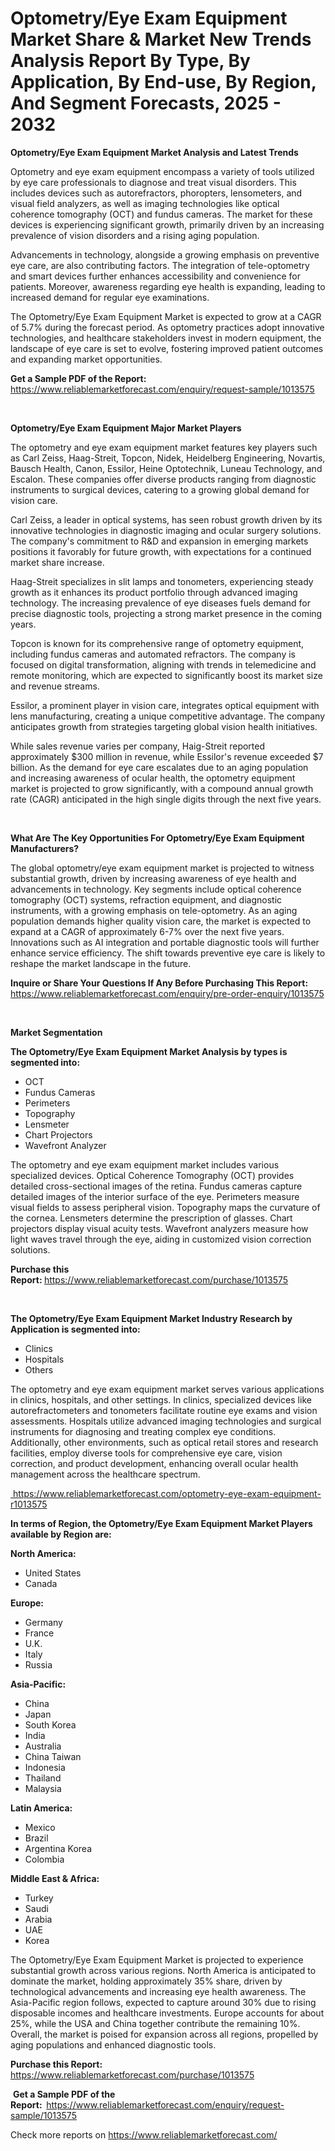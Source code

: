 <p><h1>Optometry/Eye Exam Equipment Market Share & Market New Trends Analysis Report By Type, By Application, By End-use, By Region, And Segment Forecasts, 2025 - 2032</h1></p><p><strong>Optometry/Eye Exam Equipment Market Analysis and Latest Trends</strong></p>
<p><p>Optometry and eye exam equipment encompass a variety of tools utilized by eye care professionals to diagnose and treat visual disorders. This includes devices such as autorefractors, phoropters, lensometers, and visual field analyzers, as well as imaging technologies like optical coherence tomography (OCT) and fundus cameras. The market for these devices is experiencing significant growth, primarily driven by an increasing prevalence of vision disorders and a rising aging population. </p><p>Advancements in technology, alongside a growing emphasis on preventive eye care, are also contributing factors. The integration of tele-optometry and smart devices further enhances accessibility and convenience for patients. Moreover, awareness regarding eye health is expanding, leading to increased demand for regular eye examinations. </p><p>The Optometry/Eye Exam Equipment Market is expected to grow at a CAGR of 5.7% during the forecast period. As optometry practices adopt innovative technologies, and healthcare stakeholders invest in modern equipment, the landscape of eye care is set to evolve, fostering improved patient outcomes and expanding market opportunities.</p></p>
<p><strong>Get a Sample PDF of the Report:&nbsp;</strong> <a href="https://www.reliablemarketforecast.com/enquiry/request-sample/1013575?utm_campaign=3074&utm_medium=2&utm_source=Github&utm_content=ia&utm_term=05032025&utm_id=optometryeye-exam-equipment">https://www.reliablemarketforecast.com/enquiry/request-sample/1013575</a></p>
<p>&nbsp;</p>
<p><strong>Optometry/Eye Exam Equipment Major Market Players</strong></p>
<p><p>The optometry and eye exam equipment market features key players such as Carl Zeiss, Haag-Streit, Topcon, Nidek, Heidelberg Engineering, Novartis, Bausch Health, Canon, Essilor, Heine Optotechnik, Luneau Technology, and Escalon. These companies offer diverse products ranging from diagnostic instruments to surgical devices, catering to a growing global demand for vision care.</p><p>Carl Zeiss, a leader in optical systems, has seen robust growth driven by its innovative technologies in diagnostic imaging and ocular surgery solutions. The company's commitment to R&D and expansion in emerging markets positions it favorably for future growth, with expectations for a continued market share increase.</p><p>Haag-Streit specializes in slit lamps and tonometers, experiencing steady growth as it enhances its product portfolio through advanced imaging technology. The increasing prevalence of eye diseases fuels demand for precise diagnostic tools, projecting a strong market presence in the coming years.</p><p>Topcon is known for its comprehensive range of optometry equipment, including fundus cameras and automated refractors. The company is focused on digital transformation, aligning with trends in telemedicine and remote monitoring, which are expected to significantly boost its market size and revenue streams.</p><p>Essilor, a prominent player in vision care, integrates optical equipment with lens manufacturing, creating a unique competitive advantage. The company anticipates growth from strategies targeting global vision health initiatives.</p><p>While sales revenue varies per company, Haig-Streit reported approximately $300 million in revenue, while Essilor's revenue exceeded $7 billion. As the demand for eye care escalates due to an aging population and increasing awareness of ocular health, the optometry equipment market is projected to grow significantly, with a compound annual growth rate (CAGR) anticipated in the high single digits through the next five years.</p></p>
<p>&nbsp;</p>
<p><strong>What Are The Key Opportunities For Optometry/Eye Exam Equipment Manufacturers?</strong></p>
<p><p>The global optometry/eye exam equipment market is projected to witness substantial growth, driven by increasing awareness of eye health and advancements in technology. Key segments include optical coherence tomography (OCT) systems, refraction equipment, and diagnostic instruments, with a growing emphasis on tele-optometry. As an aging population demands higher quality vision care, the market is expected to expand at a CAGR of approximately 6-7% over the next five years. Innovations such as AI integration and portable diagnostic tools will further enhance service efficiency. The shift towards preventive eye care is likely to reshape the market landscape in the future.</p></p>
<p><strong>Inquire or Share Your Questions If Any Before Purchasing This Report:</strong> <a href="https://www.reliablemarketforecast.com/enquiry/pre-order-enquiry/1013575?utm_campaign=3074&utm_medium=2&utm_source=Github&utm_content=ia&utm_term=05032025&utm_id=optometryeye-exam-equipment">https://www.reliablemarketforecast.com/enquiry/pre-order-enquiry/1013575</a></p>
<p>&nbsp;</p>
<p><strong>Market Segmentation</strong></p>
<p><strong>The Optometry/Eye Exam Equipment Market Analysis by types is segmented into:</strong></p>
<p><ul><li>OCT</li><li>Fundus Cameras</li><li>Perimeters</li><li>Topography</li><li>Lensmeter</li><li>Chart Projectors</li><li>Wavefront Analyzer</li></ul></p>
<p><p>The optometry and eye exam equipment market includes various specialized devices. Optical Coherence Tomography (OCT) provides detailed cross-sectional images of the retina. Fundus cameras capture detailed images of the interior surface of the eye. Perimeters measure visual fields to assess peripheral vision. Topography maps the curvature of the cornea. Lensmeters determine the prescription of glasses. Chart projectors display visual acuity tests. Wavefront analyzers measure how light waves travel through the eye, aiding in customized vision correction solutions.</p></p>
<p><strong>Purchase this Report:&nbsp;</strong><a href="https://www.reliablemarketforecast.com/purchase/1013575?utm_campaign=3074&utm_medium=2&utm_source=Github&utm_content=ia&utm_term=05032025&utm_id=optometryeye-exam-equipment">https://www.reliablemarketforecast.com/purchase/1013575</a></p>
<p>&nbsp;</p>
<p><strong>The Optometry/Eye Exam Equipment Market Industry Research by Application is segmented into:</strong></p>
<p><ul><li>Clinics</li><li>Hospitals</li><li>Others</li></ul></p>
<p><p>The optometry and eye exam equipment market serves various applications in clinics, hospitals, and other settings. In clinics, specialized devices like autorefractometers and tonometers facilitate routine eye exams and vision assessments. Hospitals utilize advanced imaging technologies and surgical instruments for diagnosing and treating complex eye conditions. Additionally, other environments, such as optical retail stores and research facilities, employ diverse tools for comprehensive eye care, vision correction, and product development, enhancing overall ocular health management across the healthcare spectrum.</p></p>
<p><a href="https://www.reliablemarketforecast.com/optometry-eye-exam-equipment-r1013575?utm_campaign=3074&utm_medium=2&utm_source=Github&utm_content=ia&utm_term=05032025&utm_id=optometryeye-exam-equipment">&nbsp;https://www.reliablemarketforecast.com/optometry-eye-exam-equipment-r1013575</a></p>
<p><strong>In terms of Region, the Optometry/Eye Exam Equipment Market Players available by Region are:</strong></p>
<p>
    <p> <strong> North America: </strong>
        <ul>
            <li>United States</li>
            <li>Canada</li>
        </ul>
        </p> 
    <p> <strong> Europe: </strong>
        <ul>
            <li>Germany</li>
            <li>France</li>
            <li>U.K.</li>
            <li>Italy</li>
            <li>Russia</li>
        </ul>
        </p> 
    <p> <strong> Asia-Pacific: </strong>
        <ul>
            <li>China</li>
            <li>Japan</li>
            <li>South Korea</li>
            <li>India</li>
            <li>Australia</li>
            <li>China Taiwan</li>
            <li>Indonesia</li>
            <li>Thailand</li>
            <li>Malaysia</li>
        </ul>
        </p> 
    <p> <strong> Latin America: </strong>
        <ul>
            <li>Mexico</li>
            <li>Brazil</li>
            <li>Argentina Korea</li>
            <li>Colombia</li>
        </ul>
        </p> 
    <p> <strong> Middle East & Africa: </strong>
        <ul>
            <li>Turkey</li>
            <li>Saudi</li>
            <li>Arabia</li>
            <li>UAE</li>
            <li>Korea</li>
        </ul>
    </p>
    </p>
<p><p>The Optometry/Eye Exam Equipment Market is projected to experience substantial growth across various regions. North America is anticipated to dominate the market, holding approximately 35% share, driven by technological advancements and increasing eye health awareness. The Asia-Pacific region follows, expected to capture around 30% due to rising disposable incomes and healthcare investments. Europe accounts for about 25%, while the USA and China together contribute the remaining 10%. Overall, the market is poised for expansion across all regions, propelled by aging populations and enhanced diagnostic tools.</p></p>
<p><strong>Purchase this Report: </strong><a href="https://www.reliablemarketforecast.com/purchase/1013575?utm_campaign=3074&utm_medium=2&utm_source=Github&utm_content=ia&utm_term=05032025&utm_id=optometryeye-exam-equipment">https://www.reliablemarketforecast.com/purchase/1013575</a></p>
<p>&nbsp;<strong>Get a Sample PDF of the Report:&nbsp;&nbsp;</strong><a href="https://www.reliablemarketforecast.com/enquiry/request-sample/1013575?utm_campaign=3074&utm_medium=2&utm_source=Github&utm_content=ia&utm_term=05032025&utm_id=optometryeye-exam-equipment">https://www.reliablemarketforecast.com/enquiry/request-sample/1013575</a></p>
<p><strong></strong></p>
<p>Check more reports on <a href="https://www.reliablemarketforecast.com/?utm_campaign=3074&utm_medium=2&utm_source=Github&utm_content=ia&utm_term=05032025&utm_id=optometryeye-exam-equipment">https://www.reliablemarketforecast.com/</a></p>